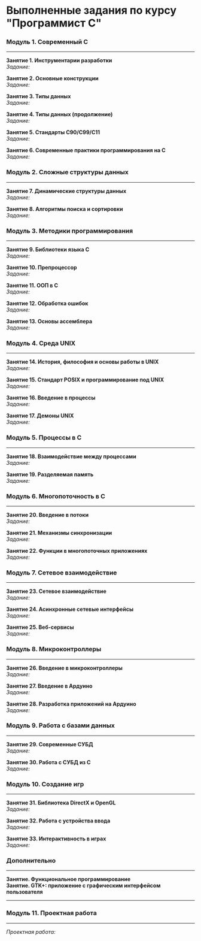 # Выполненные задания по курсу "Программист C"  

### Модуль 1. Современный C
---
**Занятие 1. Инструментарии разработки**  
*Задание:* []()  

**Занятие 2. Основные конструкции**  
*Задание:* []()  

**Занятие 3. Типы данных**  
*Задание:* []()  

**Занятие 4. Типы данных (продолжение)**  
*Задание:* []()

**Занятие 5. Стандарты C90/C99/C11**  
*Задание:* []()

**Занятие 6. Современные практики программирования на C**  
*Задание:* []()


### Модуль 2. Сложные структуры данных
---
**Занятие 7. Динамические структуры данных**  
*Задание:* []()

**Занятие 8. Алгоритмы поиска и сортировки**  
*Задание:* []()


### Модуль 3. Методики программирования
---
**Занятие 9. Библиотеки языка C**  
*Задание:* []()

**Занятие 10. Препроцессор**  
*Задание:* []()

**Занятие 11. ООП в C**  
*Задание:* []()

**Занятие 12. Обработка ошибок**  
*Задание:* []()

**Занятие 13. Основы ассемблера**  
*Задание:* []()


### Модуль 4. Среда UNIX
---
**Занятие 14. История, философия и основы работы в UNIX**  
*Задание:* []()

**Занятие 15. Стандарт POSIX и программирование под UNIX**  
*Задание:* []()

**Занятие 16. Введение в процессы**  
*Задание:* []()

**Занятие 17. Демоны UNIX**  
*Задание:* []()


### Модуль 5. Процессы в C
---
**Занятие 18. Взаимодействие между процессами**  
*Задание:* []()

**Занятие 19. Разделяемая память**  
*Задание:* []()


### Модуль 6. Многопоточность в C
---
**Занятие 20. Введение в потоки**  
*Задание:* []()

**Занятие 21. Механизмы синхронизации**  
*Задание:* []()

**Занятие 22. Функции в многопоточных приложениях**  
*Задание:* []()


### Модуль 7. Сетевое взаимодействие
---
**Занятие 23. Сетевое взаимодействие**  
*Задание:* []()

**Занятие 24. Асинхронные сетевые интерфейсы**  
*Задание:* []()

**Занятие 25. Веб-сервисы**  
*Задание:* []()


### Модуль 8. Микроконтроллеры
---
**Занятие 26. Введение в микроконтроллеры**  
*Задание:* []()

**Занятие 27. Введение в Ардуино**  
*Задание:* []()

**Занятие 28. Разработка приложений на Ардуино**  
*Задание:* []()


### Модуль 9. Работа с базами данных
---
**Занятие 29. Современные СУБД**  
*Задание:* []()

**Занятие 30. Работа с СУБД из C**  
*Задание:* []()


### Модуль 10. Создание игр
---
**Занятие 31. Библиотека DirectX и OpenGL**  
*Задание:* []()

**Занятие 32. Работа с устройства ввода**  
*Задание:* []()

**Занятие 33. Интерактивность в играх**  
*Задание:* []()


### Дополнительно
---
**Занятие. Функциональное программирование**  
**Занятие. GTK+: приложение с графическим интерфейсом пользователя**

****

### Модуль 11. Проектная работа
***
*Проектная работа:* []()
